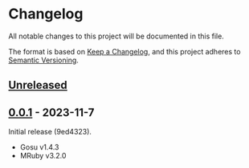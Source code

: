 # Changelog

All notable changes to this project will be documented in this file.

The format is based on [Keep a Changelog](https://keepachangelog.com/en/1.0.0/),
and this project adheres to [Semantic Versioning](https://semver.org/spec/v2.0.0.html).

## [Unreleased]

## [0.0.1] - 2023-11-7

Initial release (9ed4323).

- Gosu v1.4.3
- MRuby v3.2.0

[unreleased]: https://github.com/Chadowo/gosu-mruby-wrapper/compare/v0.0.1...HEAD
[0.0.1]: https://github.com/Chadowo/gosu-mruby-wrapper/releases/v0.0.1
